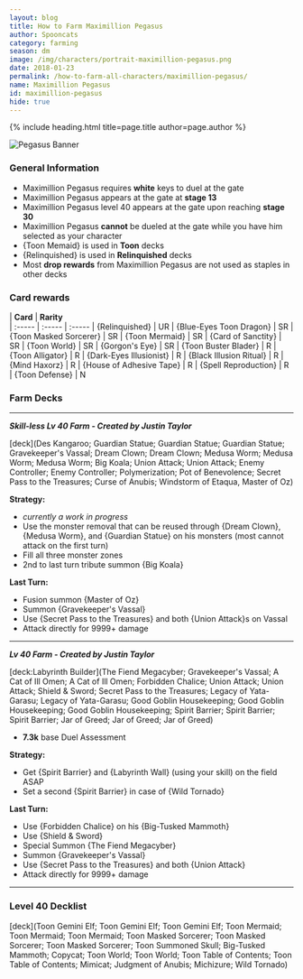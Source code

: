 ```yaml
---
layout: blog
title: How to Farm Maximillion Pegasus
author: Spooncats
category: farming
season: dm
image: /img/characters/portrait-maximillion-pegasus.png
date: 2018-01-23
permalink: /how-to-farm-all-characters/maximillion-pegasus/
name: Maximillion Pegasus
id: maximillion-pegasus
hide: true
---
```


{% include heading.html title=page.title author=page.author %}

![Pegasus Banner](/img/guides/pegasus.png)

### General Information
* Maximillion Pegasus requires **white** keys to duel at the gate
* Maximillion Pegasus appears at the gate at **stage 13**
* Maximillion Pegasus level 40 appears at the gate upon reaching **stage 30**
* Maximillion Pegasus **cannot** be dueled at the gate while you have him selected as your character
* {Toon Memaid} is used in **Toon** decks
* {Relinquished} is used in **Relinquished** decks
* Most **drop rewards** from Maximillion Pegasus are not used as staples in other decks

### Card rewards

| **Card** |  **Rarity**  
| :----- | :----- | :----- 
| {Relinquished} | UR
| {Blue-Eyes Toon Dragon} | SR
| {Toon Masked Sorcerer} | SR
| {Toon Mermaid} | SR
| {Card of Sanctity} | SR
| {Toon World} | SR
| {Gorgon's Eye} | SR
| {Toon Buster Blader} | R
| {Toon Alligator} | R
| {Dark-Eyes Illusionist} | R
| {Black Illusion Ritual} | R
| {Mind Haxorz} | R
| {House of Adhesive Tape} | R
| {Spell Reproduction} | R
| {Toon Defense} | N

### Farm Decks
---
***Skill-less Lv 40 Farm - Created by Justin Taylor***

[deck](Des Kangaroo; Guardian Statue; Guardian Statue; Guardian Statue; Gravekeeper's Vassal; Dream Clown; Dream Clown; Medusa Worm; Medusa Worm; Medusa Worm; Big Koala; Union Attack; Union Attack; Enemy Controller; Enemy Controller; Polymerization; Pot of Benevolence; Secret Pass to the Treasures; Curse of Anubis; Windstorm of Etaqua, Master of Oz)

**Strategy:**
* *currently a work in progress*
* Use the monster removal that can be reused through {Dream Clown}, {Medusa Worm}, and {Guardian Statue} on his monsters (most cannot attack on the first turn)
* Fill all three monster zones
* 2nd to last turn tribute summon {Big Koala}

**Last Turn:**
* Fusion summon {Master of Oz}
* Summon {Gravekeeper's Vassal}
* Use {Secret Pass to the Treasures} and both {Union Attack}s on Vassal
* Attack directly for 9999+ damage

---
***Lv 40 Farm - Created by Justin Taylor***

[deck:Labyrinth Builder](The Fiend Megacyber; Gravekeeper's Vassal; A Cat of Ill Omen; A Cat of Ill Omen; Forbidden Chalice; Union Attack; Union Attack; Shield & Sword; Secret Pass to the Treasures; Legacy of Yata-Garasu; Legacy of Yata-Garasu; Good Goblin Housekeeping; Good Goblin Housekeeping; Good Goblin Housekeeping; Spirit Barrier; Spirit Barrier; Spirit Barrier; Jar of Greed; Jar of Greed; Jar of Greed)

* **7.3k** base Duel Assessment

**Strategy:**
* Get {Spirit Barrier} and {Labyrinth Wall} (using your skill) on the field ASAP
* Set a second {Spirit Barrier} in case of {Wild Tornado}

**Last Turn:**
* Use {Forbidden Chalice} on his {Big-Tusked Mammoth}
* Use {Shield & Sword}
* Special Summon {The Fiend Megacyber}
* Summon {Gravekeeper's Vassal}
* Use {Secret Pass to the Treasures} and both {Union Attack}
* Attack directly for 9999+ damage

---
### Level 40 Decklist

[deck](Toon Gemini Elf; Toon Gemini Elf; Toon Gemini Elf; Toon Mermaid; Toon Mermaid; Toon Mermaid; Toon Masked Sorcerer; Toon Masked Sorcerer; Toon Masked Sorcerer; Toon Summoned Skull; Big-Tusked Mammoth; Copycat; Toon World; Toon World; Toon Table of Contents; Toon Table of Contents; Mimicat; Judgment of Anubis; Michizure; Wild Tornado)
